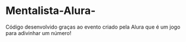 # Mentalista-Alura-
Código desenvolvido graças ao evento criado pela Alura que é um jogo para adivinhar um número!
